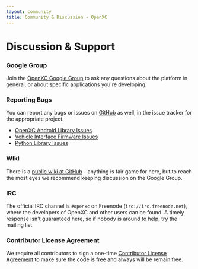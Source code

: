 ```yaml
---
layout: community
title: Community & Discussion - OpenXC
---
```


<div class="page-header">
    <h1>Discussion & Support</h1>
</div>

### Google Group

Join the [OpenXC Google Group](http://groups.google.com/group/openxc) to ask any
questions about the platform in general, or about specific applications you're
developing.

### Reporting Bugs

You can report any bugs or issues on [GitHub][] as well, in the issue tracker
for the appropriate project.

* [OpenXC Android Library Issues](https://github.com/openxc/openxc-android/issues)
* [Vehicle Interface Firmware Issues](https://github.com/openxc/vi-firmware/issues)
* [Python Library Issues](https://github.com/openxc/openxc-python/issues)

### Wiki

There is a [public wiki at
GitHub](https://github.com/openxc/openxc.github.com/wiki) - anything is fair
game for here, but to reach the most eyes we recommend keeping discussion on the
Google Group.

### IRC

The official IRC channel is `#openxc` on Freenode (`irc://irc.freenode.net`),
where the developers of OpenXC and other users can be found. A timely response
isn't guaranteed here, so if nobody is around to help, try the mailing list.

### Contributor License Agreement

We require all contributors to sign a one-time [Contributor License
Agreement](/contributor-license-agreement.html) to make sure the code is free
and always will be remain free.

[GitHub]: https://github.com/openxc
